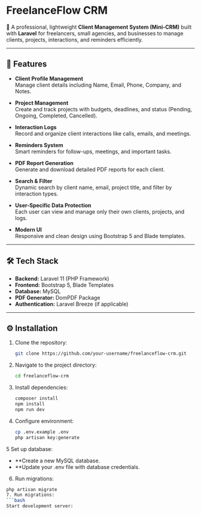 # FreelanceFlow CRM

🎯 A professional, lightweight **Client Management System (Mini-CRM)** built with **Laravel** for freelancers, small agencies, and businesses to manage clients, projects, interactions, and reminders efficiently.

---

## 🚀 Features

- **Client Profile Management**  
  Manage client details including Name, Email, Phone, Company, and Notes.

- **Project Management**  
  Create and track projects with budgets, deadlines, and status (Pending, Ongoing, Completed, Cancelled).

- **Interaction Logs**  
  Record and organize client interactions like calls, emails, and meetings.

- **Reminders System**  
  Smart reminders for follow-ups, meetings, and important tasks.

- **PDF Report Generation**  
  Generate and download detailed PDF reports for each client.

- **Search & Filter**  
  Dynamic search by client name, email, project title, and filter by interaction types.

- **User-Specific Data Protection**  
  Each user can view and manage only their own clients, projects, and logs.

- **Modern UI**  
  Responsive and clean design using Bootstrap 5 and Blade templates.

---

## 🛠 Tech Stack

- **Backend:** Laravel 11 (PHP Framework)
- **Frontend:** Bootstrap 5, Blade Templates
- **Database:** MySQL
- **PDF Generator:** DomPDF Package
- **Authentication:** Laravel Breeze (if applicable)

---

## ⚙️ Installation

1. Clone the repository:
   ```bash
   git clone https://github.com/your-username/freelanceflow-crm.git
2. Navigate to the project directory:
   ```bash
   cd freelanceflow-crm
3. Install dependencies:
   ```bash
   composer install
   npm install
   npm run dev
4. Configure environment:
   ```bash
   cp .env.example .env
   php artisan key:generate
5 Set up database:
- **Create a new MySQL database.
- **Update your .env file with database credentials.
6. Run migrations:
  ```bash
  php artisan migrate
7. Run migrations:
  ```bash
  Start development server:
